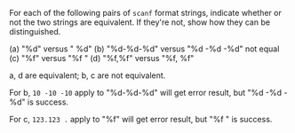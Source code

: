 For each of the following pairs of `scanf` format strings, indicate whether
or not the two strings are equivalent. If they're not, show how they can be
distinguished.

(a) "%d"       versus " %d"
(b) "%d-%d-%d" versus "%d -%d -%d" not equal
(c) "%f"       versus "%f "
(d) "%f,%f"    versus "%f, %f"

a, d are equivalent; b, c are not equivalent.

For b, `10 -10 -10` apply to "%d-%d-%d" will get error result, but "%d -%d -%d" is success.

For c, `123.123 .` apply to "%f" will get error result, but "%f " is success.
